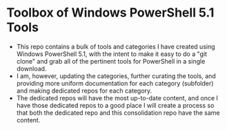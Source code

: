 # Toolbox of Windows PowerShell 5.1 Tools

- This repo contains a bulk of tools and categories I have created using Windows PowerShell 5.1, with the intent to make it easy to do a "git clone" and grab all of the pertinent tools for PowerShell in a single download.  
- I am, however, updating the categories, further curating the tools, and providing more uniform documentation for each category (subfolder) and making dedicated repos for each category.  
- The dedicated repos will have the most up-to-date content, and once I have those dedicated repos to a good place I will create a process so that both the dedicated repo and this consolidation repo have the same content.  
